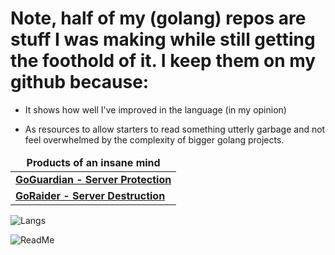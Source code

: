 # Note, half of my (golang) repos are stuff I was making while still getting the foothold of it. I keep them on my github because:

- It shows how well I've improved in the language (in my opinion) 

- As resources to allow starters to read something utterly garbage and not feel overwhelmed by the complexity of bigger golang projects.

<table>
	<thead align="center">
	<tr border: none;>
		<td><b>Products of an insane mind</b></td>
	</tr>
	<tbody>
		<tr>
			<td><a href = "https://github.com/Not-Cyrus/GoGuardian"><b>GoGuardian - Server Protection</b></a></td>
		</tr>
		<tr>
			<td><a href = "https://github.com/Not-Cyrus/GoRaider"><b>GoRaider - Server Destruction</b></a></td>
		</tr>
	</tbody>
</table>

![Langs](https://github-readme-stats.vercel.app/api/top-langs/?username=Not-Cyrus&theme=tokyonight&langs_count=4?exclude_repo=discord-file-webhook-upload&layout=compact)

![ReadMe](https://github-readme-stats.vercel.app/api?username=Not-Cyrus&show_icons=true&theme=tokyonight&layout=compact)
